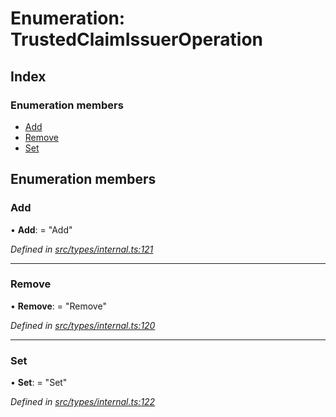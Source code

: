 # Enumeration: TrustedClaimIssuerOperation

## Index

### Enumeration members

* [Add](types.trustedclaimissueroperation.md#add)
* [Remove](types.trustedclaimissueroperation.md#remove)
* [Set](types.trustedclaimissueroperation.md#set)

## Enumeration members

###  Add

• **Add**: = "Add"

*Defined in [src/types/internal.ts:121](https://github.com/PolymathNetwork/polymesh-sdk/blob/7e9a732/src/types/internal.ts#L121)*

___

###  Remove

• **Remove**: = "Remove"

*Defined in [src/types/internal.ts:120](https://github.com/PolymathNetwork/polymesh-sdk/blob/7e9a732/src/types/internal.ts#L120)*

___

###  Set

• **Set**: = "Set"

*Defined in [src/types/internal.ts:122](https://github.com/PolymathNetwork/polymesh-sdk/blob/7e9a732/src/types/internal.ts#L122)*
